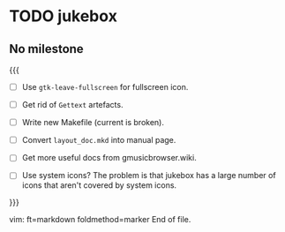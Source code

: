 TODO jukebox
============


No milestone
------------

{{{

  - [ ] Use `gtk-leave-fullscreen` for fullscreen icon.

  - [ ] Get rid of `Gettext` artefacts.

  - [ ] Write new Makefile (current is broken).

  - [ ] Convert `layout_doc.mkd` into manual page.

  - [ ] Get more useful docs from gmusicbrowser.wiki.

  - [ ] Use system icons?
    The problem is that jukebox has a large number of icons that aren't covered
    by system icons.

}}}


vim: ft=markdown foldmethod=marker
End of file.
